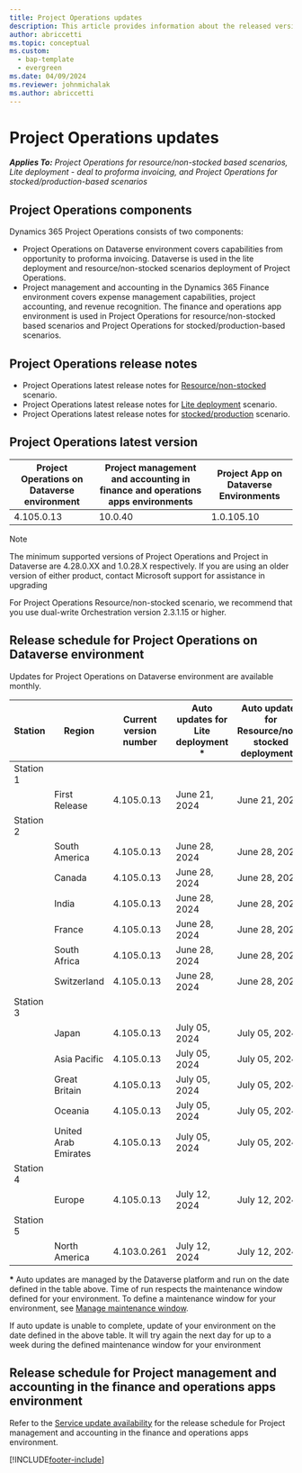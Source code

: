 ```yaml
---
title: Project Operations updates
description: This article provides information about the released versions of Dynamics 365 Project Operations.
author: abriccetti
ms.topic: conceptual
ms.custom: 
  - bap-template
  - evergreen
ms.date: 04/09/2024
ms.reviewer: johnmichalak
ms.author: abriccetti
---
```


# Project Operations updates

_**Applies To:** Project Operations for resource/non-stocked based scenarios, Lite deployment - deal to proforma invoicing, and Project Operations for stocked/production-based scenarios_



## Project Operations components

Dynamics 365 Project Operations consists of two components:

- Project Operations on Dataverse environment covers capabilities from opportunity to proforma invoicing. Dataverse is used in the lite deployment and resource/non-stocked scenarios deployment of Project Operations.
- Project management and accounting in the Dynamics 365 Finance environment covers expense management capabilities, project accounting, and revenue recognition. The finance and operations app environment is used in Project Operations for resource/non-stocked based scenarios and Project Operations for stocked/production-based scenarios.

## Project Operations release notes
- Project Operations latest release notes for [Resource/non-stocked](whats-new-july-2024-resource-based.md) scenario.
- Project Operations latest release notes for [Lite deployment](../pro/whats-new/whats-new-july-2024-lite.md) scenario.
- Project Operations latest release notes for [stocked/production](../prod-pma/whats-new/whats-new-Feb-2024-stocked.md) scenario.

## Project Operations latest version

| Project Operations on Dataverse environment | Project management and accounting in finance and operations apps environments | Project App on Dataverse Environments |
| --- | --- | --- |
| 4.105.0.13 | 10.0.40 | 1.0.105.10 |

> [!NOTE]
> The minimum supported versions of Project Operations and Project in Dataverse are 4.28.0.XX and 1.0.28.X respectively. If you are using an older version of either product, contact Microsoft support for assistance in upgrading

For Project Operations Resource/non-stocked scenario, we recommend that you use dual-write Orchestration version 2.3.1.15 or higher.

## Release schedule for Project Operations on Dataverse environment

Updates for Project Operations on Dataverse environment are available monthly. 

| Station | Region | Current version number | Auto updates for Lite deployment * | Auto updates for Resource/non-stocked deployment * | Next version number | Next version generally available |
|-----------|-----------------------|-----------------|--------------------|---------------------|---------------------|---------------------|
| Station 1 |   &nbsp;              |    &nbsp;       | &nbsp;             |      &nbsp;         |      &nbsp;         |      &nbsp;         |
|   &nbsp;  | First Release         |  4.105.0.13     | June 21, 2024   | June 21, 2024    | 4.106.0.25          | July 15, 2024   |
| Station 2 |   &nbsp;              |    &nbsp;       | &nbsp;             |      &nbsp;         |      &nbsp;         |      &nbsp;         |
|   &nbsp;  | South America         |  4.105.0.13     | June 28, 2024   | June 28, 2024   | 4.106.0.25          | July 16, 2024   |
|   &nbsp;  | Canada                |  4.105.0.13     | June 28, 2024   | June 28, 2024    | 4.106.0.25          | July 16, 2024   |
|   &nbsp;  | India                 |  4.105.0.13     | June 28, 2024   | June 28, 2024    | 4.106.0.25          | July 16, 2024   |
|   &nbsp;  | France                |  4.105.0.13     | June 28, 2024   | June 28, 2024    | 4.106.0.25         | July 16, 2024   |
|   &nbsp;  | South Africa          |  4.105.0.13     | June 28, 2024   | June 28, 2024   | 4.106.0.25          | July 16, 2024   |
|   &nbsp;  | Switzerland           |  4.105.0.13     | June 28, 2024   | June 28, 2024    | 4.106.0.25          | July 16, 2024   |
| Station 3 |      &nbsp;           |     &nbsp;      |     &nbsp;         |      &nbsp;         |      &nbsp;         |      &nbsp;         |
|   &nbsp;  | Japan                 |  4.105.0.13     | July 05, 2024   | July 05, 2024    | 4.106.0.25         | July 19, 2024   |
|   &nbsp;  | Asia Pacific          |  4.105.0.13     | July 05, 2024   | July 05, 2024    | 4.106.0.25          | July 19, 2024   |
|   &nbsp;  | Great Britain         |  4.105.0.13     | July 05, 2024   | July 05, 2024    | 4.106.0.25          | July 19, 2024   |
|   &nbsp;  | Oceania               |  4.105.0.13     | July 05, 2024   | July 05, 2024    | 4.106.0.25          | July 19, 2024    |
|   &nbsp;  | United Arab Emirates  |  4.105.0.13     | July 05, 2024   | July 05, 2024    | 4.106.0.25          | July 19, 2024   |
| Station 4 |     &nbsp;            |     &nbsp;      |     &nbsp;         |      &nbsp;         |      &nbsp;         |      &nbsp;         |
|   &nbsp;  | Europe                |  4.105.0.13     | July 12, 2024   | July 12, 2024    | 4.106.0.25          | August 13, 2024    |
| Station 5 |     &nbsp;            |     &nbsp;      |     &nbsp;         |      &nbsp;         |      &nbsp;         |      &nbsp;         |
|   &nbsp;  | North America         |  4.103.0.261     | July 12, 2024  | July 12, 2024   | 4.106.0.25          | August 13, 2024    |

__\*__ Auto updates are managed by the Dataverse platform and run on the date defined in the table above. Time of run respects the maintenance window defined for your environment. To define a maintenance window for your environment, see [Manage maintenance window](/power-platform/admin/manage-maintenance-window).

If auto update is unable to complete, update of your environment on the date defined in the above table. It will try again the next day for up to a week during the defined maintenance window for your environment

## Release schedule for Project management and accounting in the finance and operations apps environment

Refer to the [Service update availability](/dynamics365/fin-ops-core/fin-ops/get-started/public-preview-releases?toc=%2fdynamics365%2ffinance%2ftoc.json) for the release schedule for Project management and accounting in the finance and operations apps environment. 

[!INCLUDE[footer-include](../includes/footer-banner.md)]
